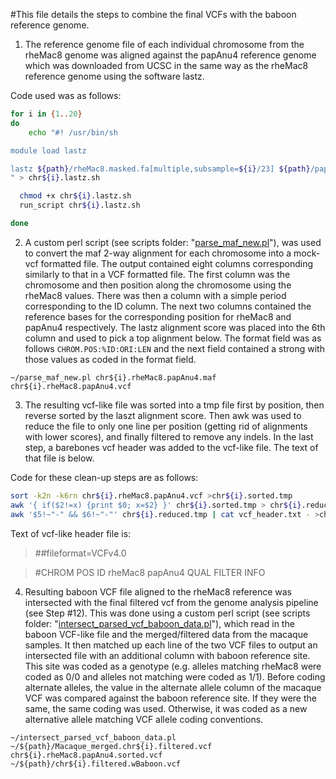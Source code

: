 #This file details the steps to combine the final VCFs with the baboon reference genome.

1. The reference genome file of each individual chromosome from the rheMac8 genome was aligned against the papAnu4 reference genome which was downloaded from UCSC in the same way as the rheMac8 reference genome using the software lastz.

Code used was as follows:

```sh
for i in {1..20}  
do
    echo "#! /usr/bin/sh

module load lastz

lastz ${path}/rheMac8.masked.fa[multiple,subsample=${i}/23] ${path}/papAnu4_subset.fa.masked --identity=75 --notransition --step=10 --gapped --chain --gfextend --format=maf+ >chr${i}.rheMac8.papAnu4.maf
" > chr${i}.lastz.sh

  chmod +x chr${i}.lastz.sh
  run_script chr${i}.lastz.sh                                                                                                                  

done
```

2. A custom perl script (see scripts folder: "[parse_maf_new.pl](https://github.com/StevisonLab/Arctoides-Hybridization/blob/main/scripts/parse_maf_new.pl)"), was used to convert the maf 2-way alignment for each chromosome into a mock-vcf formatted file. The output contained eight columns corresponding similarly to that in a VCF formatted file. The first column was the chromosome and then position along the chromosome using the rheMac8 values. There was then a column with a simple period corresponding to the ID column. The next two columns contained the reference bases for the corresponding position for rheMac8 and papAnu4 respectively. The lastz alignment score was placed into the 6th column and used to pick a top alignment below. The format field was as follows `CHROM.POS:%ID:ORI:LEN` and the next field contained a strong with those values as coded in the format field.

`~/parse_maf_new.pl chr${i}.rheMac8.papAnu4.maf chr${i}.rheMac8.papAnu4.vcf`

3. The resulting vcf-like file was sorted into a tmp file first by position, then reverse sorted by the laszt alignment score. Then awk was used to reduce the file to only one line per position (getting rid of alignments with lower scores), and finally filtered to remove any indels. In the last step, a barebones vcf header was added to the vcf-like file. The text of that file is below.

Code for these clean-up steps are as follows:
```sh
sort -k2n -k6rn chr${i}.rheMac8.papAnu4.vcf >chr${i}.sorted.tmp
awk '{ if($2!=x) {print $0; x=$2} }' chr${i}.sorted.tmp > chr${i}.reduced.tmp
awk '$5!~"-" && $6!~"-"' chr${i}.reduced.tmp | cat vcf_header.txt - >chr${i}.rheMac8.papAnu4.sorted.vcf
```

Text of vcf-like header file is:

>##fileformat=VCFv4.0

>#CHROM  POS     ID      rheMac8 papAnu4 QUAL    FILTER  INFO

4. Resulting baboon VCF file aligned to the rheMac8 reference was intersected with the final filtered vcf from the genome analysis pipeline (see Step #12). This was done using a custom perl script (see scripts folder: "[intersect_parsed_vcf_baboon_data.pl](https://github.com/StevisonLab/Arctoides-Hybridization/blob/main/scripts/intersect_parsed_vcf_baboon_data.pl)"), which read in the baboon VCF-like file and the merged/filtered data from the macaque samples. It then matched up each line of the two VCF files to output an intersected file with an additional column with baboon reference site. This site was coded as a genotype (e.g. alleles matching rheMac8 were coded as 0/0 and alleles not matching were coded as 1/1). Before coding alternate alleles, the value in the alternate allele column of the macaque VCF was compared against the baboon reference site. If they were the same, the same coding was used. Otherwise, it was coded as a new alternative allele matching VCF allele coding conventions.

`~/intersect_parsed_vcf_baboon_data.pl ~/${path}/Macaque_merged.chr${i}.filtered.vcf chr${i}.rheMac8.papAnu4.sorted.vcf ~/${path}/chr${i}.filtered.wBaboon.vcf`





